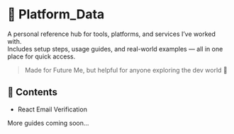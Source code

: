 # 🧰 Platform_Data

A personal reference hub for tools, platforms, and services I’ve worked with.  
Includes setup steps, usage guides, and real-world examples — all in one place for quick access.

> Made for Future Me, but helpful for anyone exploring the dev world 🚀

## 📂 Contents

- React Email Verification

More guides coming soon...
